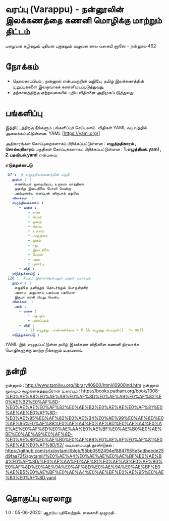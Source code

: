 #  வரப்பு (Varappu) - நன்னூலின் இலக்கணத்தை கணனி மொழிக்கு மாற்றும் திட்டம்

பழையன கழிதலும் புதியன புகுதலும்
வழுவல கால வகையி னானே  - நன்னூல் 462

# நோக்கம்
- தொல்காப்பியம் , நன்னூல் என்பவற்றின் வழியே, தமிழ் இலக்கணத்தின் உறுப்புக்களை இலகுவாகக் கணனிமயப்படுத்துவது.
- தற்காலத்திற்கு ஏற்றவகையில் புதிய விதிகளை அறிமுகப்படுத்துவது.

# பங்களிப்பு
இத்திட்டத்திற்கு நீங்களும் பங்களிப்புச் செய்யலாம். 
விதிகள் YAML வடிவத்தில்  அமைக்கப்பட்டுள்ளன. 
YAML [https://yaml.org/]

அதிகாரங்கள் கோப்புறைகளாகப் பிரிக்கப்பட்டுள்ளன :  **எழுத்ததிகாரம் , சொல்லதிகாரம்**
பகுதிகள் கோப்புக்களாகப் பிரிக்கப்பட்டுள்ளன  : **1.எழுத்தியல்.yaml , 2.பதவியல்.yaml** என்பவை. 


**எடுத்துக்காட்டு**
```yaml
 57 :  # எழுத்திலக்கணத்தின் பகுதி
   நூற்பா : | 
    எண்பெயர் முறைபிறப்பு உருவம் மாத்திரை
    முதலீறு இடைநிலை போலி யென்றா
    பதம்புணர்பு எனப்பன் னிருபாற் றதுவே
   விளக்கம்  : 
   எழுத்திலக்கணம் : 
      - வகை : 
          - எண்
          - பெயர்
          - முறை
          - பிறப்பு
          - உருவம்
          - மாத்திரை
          - முதல்
          - ஈறு
          - இடைநிலை
          - போலி
          - பதம்
          - புணர்பு 
      - விதி : 
   எடுத்துக்காட்டு : 	
 128 :  #பதம் இன்னதென்பதும் அதன் வகையும்
   நூற்பா : | 
    எழுத்தே தனித்துந் தொடர்ந்தும் பொருள்தரிற்
    பதமாம் அதுபகாப் பதம்பகு பதமென
    இருபா லாகி யியலு மென்ப
   விளக்கம்  : 
    பதம் :
      - வகை : 
          - பகுபதம்
          - பகாப்பதம்
      - விதி :  
         - if எழுத்து .எண்ணிக்கை > 0 && எழுத்து.பொருள்()  != null
   எடுத்துக்காட்டு :    
```

YAML இல் எழுதப்பட்டுள்ள தமிழ் இலக்கண விதிகளை கணனி நிரலாக்க மொழிகளுக்கு மாற்ற நீங்களும் உதவலாம்.


# நன்றி
 நன்னூல்  :  http://www.tamilvu.org/library/l0900/html/l0900ind.htm
நன்னூல் மூலமும் கூழங்கைத்தம்பிரான் உரையும் :   https://books.patham.org/book/1008-%E0%AE%A8%E0%AE%A9%E0%AF%8D%E0%AE%A9%E0%AF%82%E0%AE%B2%E0%AF%8D-%E0%AE%AE%E0%AF%82%E0%AE%B2%E0%AE%AE%E0%AF%81%E0%AE%AE%E0%AF%8D-%E0%AE%95%E0%AF%82%E0%AE%B4%E0%AE%99%E0%AF%8D%E0%AE%95%E0%AF%88%E0%AE%A4%E0%AF%8D%E0%AE%A4%E0%AE%AE%E0%AF%8D%E0%AE%AA%E0%AE%BF%E0%AE%B0%E0%AE%BE%E0%AE%A9%E0%AF%8D-%E0%AE%89%E0%AE%B0%E0%AF%88%E0%AE%AF%E0%AF%81%E0%AE%AE%E0%AF%8D/52/
வடிவமைப்புத் தூண்டுதல் :  https://github.com/srix/pytamil/blob/55bb0592494ef8847955e5ddbeede25d9faa72f2/pytamil/%E0%AE%A4%E0%AE%AE%E0%AE%BF%E0%AE%B4%E0%AF%8D/%E0%AE%AA%E0%AF%81%E0%AE%A3%E0%AE%B0%E0%AF%8D%E0%AE%9A%E0%AF%8D%E0%AE%9A%E0%AE%BF%E0%AE%B5%E0%AE%BF%E0%AE%A4%E0%AE%BF%E0%AE%95%E0%AE%B3%E0%AF%8D.yaml


# தொகுப்பு வரலாறு
1.0 : 05-06-2020:  ஆரம்ப பதிவேற்றம். வைகாசி முழுமதி .



